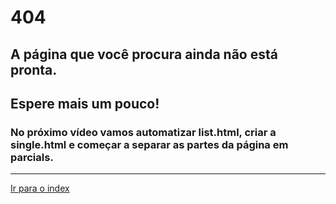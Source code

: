 # 404

## A página que você procura ainda não está pronta.



## Espere mais um pouco!

### No próximo vídeo vamos automatizar list.html, criar a single.html e começar a separar as partes da página em parcials.

---

[Ir para o index](./README.md#publicações "index" ) 